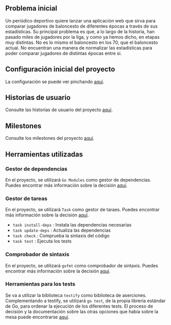 ## Problema inicial

Un periódico deportivo quiere lanzar una aplicación web que sirva para comparar jugadores de baloncesto de diferentes épocas a través de sus estadísticas. Su principal problema es que, a lo largo de la historia, han pasado miles de jugadores por la liga, y como ya hemos dicho, en etapas muy distintas. No es lo mismo el baloncesto en los 70, que el baloncesto actual. No encuentran una manera de normalizar las estadísticas para poder comparar jugadores de distintas épocas entre sí.

## Configuración inicial del proyecto

La configuración se puede ver pinchando [aquí](/doc/config.md).

## Historias de usuario

Consulte las historias de usuario del proyecto [aquí](/doc/historias_usuario.md).

## Milestones

Consulte los milestones del proyecto [aquí](/doc/milestones.md).

## Herramientas utilizadas
### Gestor de dependencias

En el proyecto, se utilizará `Go Modules` como gestor de dependencias. Puedes encontrar más información sobre la decisión [aquí](/doc//gestor_dependencias.md).

### Gestor de tareas

En el proyecto, se utilizará `Task` como gestor de taraes. Puedes encontrar más información sobre la decisión [aquí](/doc/gestor_tareas.md).

* `task install-deps` : Instala las dependencias necesarias
* `task update-deps` : Actualiza las dependencias
* `task check` : Comprueba la sintaxis del código
* `task test` : Ejecuta los tests

### Comprobador de sintaxis

En el proyecto, se utilizará `gofmt` como comprobador de sintaxis. Puedes encontrar más información sobre la decisión [aquí](/doc/sintaxis.md).

### Herramientas para los tests

Se va a utilizar la biblioteca `testify` como biblioteca de aserciones. Complementando a testify, se utilizará `go test`, de la propia librería estándar de Go, para ordenar la ejecución de los diferentes tests. El proceso de decisión y la documentación sobre las otras opciones que había sobre la mesa puede encontrarse [aquí](/doc/tests.md).

